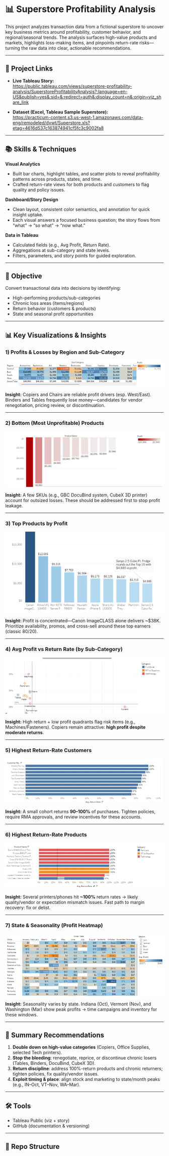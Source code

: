 # 📊 Superstore Profitability Analysis

This project analyzes transaction data from a fictional superstore to uncover key business metrics around profitability, customer behavior, and regional/seasonal trends. The analysis surfaces high-value products and markets, highlights loss-making items, and pinpoints return-rate risks—turning the raw data into clear, actionable recommendations.

---

## 🔗 Project Links

- **Live Tableau Story:**  
  https://public.tableau.com/views/superstore-profitability-analysis/SuperstoreProfitabilityAnalysis?:language=en-US&publish=yes&:sid=&:redirect=auth&:display_count=n&:origin=viz_share_link

- **Dataset (Excel, Tableau Sample Superstore):**  
  https://practicum-content.s3.us-west-1.amazonaws.com/data-eng/remodeled/dvwt/Superstore.xls?etag=4616d537c163874941cf5fc3c9002fa8

---

## 📚 Skills & Techniques

**Visual Analytics**
- Built bar charts, highlight tables, and scatter plots to reveal profitability patterns across products, states, and time.
- Crafted return-rate views for both products and customers to flag quality and policy issues.

**Dashboard/Story Design**
- Clean layout, consistent color semantics, and annotation for quick insight uptake.
- Each visual answers a focused business question; the story flows from “what” → “so what” → “now what.”

**Data in Tableau**
- Calculated fields (e.g., Avg Profit, Return Rate).
- Aggregations at sub-category and state levels.
- Filters, parameters, and story points for guided exploration.

---

## 🎯 Objective

Convert transactional data into decisions by identifying:
- High-performing products/sub-categories
- Chronic loss areas (items/regions)
- Return behavior (customers & products)
- State and seasonal profit opportunities

---

## 📊 Key Visualizations & Insights

### 1) Profits & Losses by Region and Sub-Category
![Profits & Losses](visualizations/profits_losses.png.png)

**Insight:** Copiers and Chairs are reliable profit drivers (esp. West/East). Binders and Tables frequently lose money—candidates for vendor renegotiation, pricing review, or discontinuation.

---

### 2) Bottom (Most Unprofitable) Products
![Bottom Products](visualizations/bottom_products.png.png)

**Insight:** A few SKUs (e.g., GBC DocuBind system, CubeX 3D printer) account for outsized losses. These should be addressed first to stop profit leakage.

---

### 3) Top Products by Profit
![Top Products](visualizations/top_products.png.png)

**Insight:** Profit is concentrated—Canon ImageCLASS alone delivers ~$38K. Prioritize availability, promos, and cross-sell around these top earners (classic 80/20).

---

### 4) Avg Profit vs Return Rate (by Sub-Category)
![Avg Profit vs Return Rate](visualizations/avg_profit_vs_return.png.png)

**Insight:** High return + low profit quadrants flag risk items (e.g., Machines/Fasteners). Copiers remain attractive: **high profit despite moderate returns**.

---

### 5) Highest Return-Rate Customers
![Returns by Customer](visualizations/returns_by_customer.png.png)

**Insight:** A small cohort returns **90–100%** of purchases. Tighten policies, require RMA approvals, and review incentives for these accounts.

---

### 6) Highest Return-Rate Products
![Returns by Product](visualizations/returns_by_product.png.png)

**Insight:** Several printers/phones hit **~100%** return rates → likely quality/vendor or expectation mismatch issues. Fast path to margin recovery: fix or delist.

---

### 7) State & Seasonality (Profit Heatmap)
![State Seasonality](visualizations/state_seasonality.png.png)

**Insight:** Seasonality varies by state. Indiana (Oct), Vermont (Nov), and Washington (Mar) show peak profits → time campaigns and inventory for these windows.

---

## 🧠 Summary Recommendations

1. **Double down on high-value categories** (Copiers, Office Supplies, selected Tech printers).  
2. **Stop the bleeding**: renegotiate, reprice, or discontinue chronic losers (Tables, Binders, DocuBind, CubeX 3D).  
3. **Return discipline**: address 100%-return products and chronic returners; tighten policies, fix quality/vendor issues.  
4. **Exploit timing & place**: align stock and marketing to state/month peaks (e.g., IN–Oct, VT–Nov, WA–Mar).

---

## 🛠 Tools

- Tableau Public (viz + story)
- GitHub (documentation & versioning)

---

## 📂 Repo Structure

